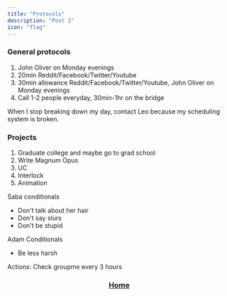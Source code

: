 ```yaml
---
title: "Protocols"
description: "Post 2"
icon: "flag"
---
```


### General protocols
1. John Oliver on Monday evenings
2. 20min Reddit/Facebook/Twitter/Youtube
1. 30min allowance Reddit/Facebook/Twitter/Youtube, John Oliver on Monday evenings
2. Call 1-2 people everyday, 30min-1hr on the bridge

When I stop breaking down my day, contact Leo because my scheduling system is broken.

### Projects
1. Graduate college and maybe go to grad school
2. Write Magnum Opus
3. UC 
4. Interlock
5. Animation


Saba conditionals
- Don't talk about her hair
- Don't say slurs
- Don't be stupid

Adam Conditionals
- Be less harsh

Actions:
Check groupme every 3 hours

<div style="text-align: center;">  

### [Home](/Anthology)
</div>